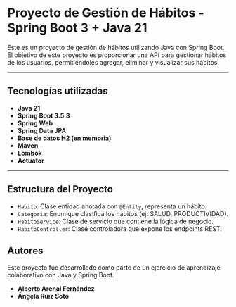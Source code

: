 # Proyecto de Gestión de Hábitos - Spring Boot 3 + Java 21

Este es un proyecto de gestión de hábitos utilizando Java con Spring Boot. El objetivo de este proyecto es proporcionar una API para gestionar hábitos de los usuarios, permitiéndoles agregar, eliminar y visualizar sus hábitos.

---

## Tecnologías utilizadas

- **Java 21**
- **Spring Boot 3.5.3**
- **Spring Web**
- **Spring Data JPA**
- **Base de datos H2 (en memoria)**
- **Maven**
- **Lombok**
- **Actuator**

---

## Estructura del Proyecto

- `Habito`: Clase entidad anotada con `@Entity`, representa un hábito.
- `Categoria`: Enum que clasifica los hábitos (ej: SALUD, PRODUCTIVIDAD).
- `HabitoService`: Clase de servicio que contiene la lógica de negocio.
- `HabitoController`: Clase controladora que expone los endpoints REST.

## Autores

Este proyecto fue desarrollado como parte de un ejercicio de aprendizaje colaborativo con Java y Spring Boot.

- **Alberto Arenal Fernández** 
- **Ángela Ruiz Soto** 


